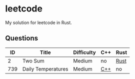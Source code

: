 # leetcode

My solution for leetcode in Rust.

## Questions

| ID  | Title              | Difficulty | C++       | Rust |
| --- | ------------------ | ------     | ---       |----|
|  2  | Two Sum            | Medium     | no        | [Rust](Rust/链表/2-两数相加.rs) |
| 739 | Daily Temperatures | Medium | [C++](C++/739-20Daily-Temperatures.cpp) | no   |


